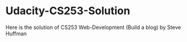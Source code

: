 # Udacity-CS253-Solution
Here is the solution of CS253 Web-Development (Build a blog) by Steve Huffman
